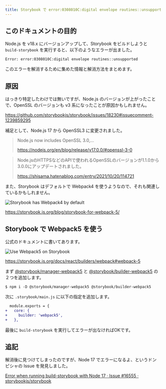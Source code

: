 ```yaml
---
title: Storybook で error:0308010C:digital envelope routines::unsupported というエラーが出た場合の対応方法
---
```


## このドキュメントの目的

Node.js を v18.x にバージョンアップして、Storybook をビルドしようと `build-storybook` を実行すると、以下のようなエラーが出ました。

```
Error: error:0308010C:digital envelope routines::unsupported
```

このエラーを解消するために集めた情報と解消方法をまとめます。



## 原因

はっきり特定したわけでは無いですが、Node.js のバージョンが上がったことで、OpenSSL のバージョンも v3 系になったことが原因かもしれません。

https://github.com/storybookjs/storybook/issues/18230#issuecomment-1239859295

補足として、Node.js 17 から OpenSSL3 に変更されました。

> Node.js now includes OpenSSL 3.0,...
> 
> https://nodejs.org/en/blog/release/v17.0.0/#openssl-3-0

> Node.jsのHTTPSなどのAPIで使われるOpenSSLのバージョンが1.1.0から3.0.0にアップデートされました。
> 
> https://shisama.hatenablog.com/entry/2021/10/20/114721

また、Storybook はデフォルトで Webpack4 を使うようなので、それも関連しているかもしれません。

![Storybook has Webpack4 by default](https://mryhryki.com/file/U4sq8VEA9Z7e3Ll2KXSnEp8qm13Jl7u-Xi9pd-15eoMWl_4Q.webp)

https://storybook.js.org/blog/storybook-for-webpack-5/



## Storybook で Webpack5 を使う

公式のドキュメントに書いてあります。

![Use Webpack5 on Storybook](https://mryhryki.com/file/U4sqHsFfaqkUKC1HXC7JeR9a20ug3P7_OCf-PNJCsz-tXccA.webp)

https://storybook.js.org/docs/react/builders/webpack#webpack-5

まず [@storybook/manager-webpack5](https://www.npmjs.com/package/@storybook/manager-webpack5) と [@storybook/builder-webpack5](https://www.npmjs.com/package/@storybook/builder-webpack5) の２つを追加します。

```shell
$ npm i -D @storybook/manager-webpack5 @storybook/builder-webpack5
```

次に `.storybook/main.js` に以下の指定を追加します。

```diff
  module.exports = {
+   core: {
+     builder: 'webpack5',
+   },
```

最後に `build-storybook` を実行してエラーが出なければOKです。

## 追記

解消後に見つけてしまったのですが、Node 17 でエラーになるよ、というドンピシャの Issue を発見しました。

[Error when running build-storybook with Node 17 · Issue #16555 · storybookjs/storybook](https://github.com/storybookjs/storybook/issues/16555)


